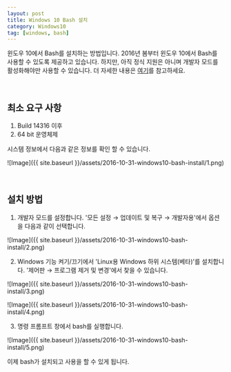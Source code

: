 ```yaml
---
layout: post
title: Windows 10 Bash 설치
category: Windows10
tag: [windows, bash]
---
```


윈도우 10에서 Bash를 설치하는 방법입니다.
2016년 봄부터 윈도우 10에서 Bash를 사용할 수 있도록 제공하고 있습니다.
하지만, 아직 정식 지원은 아니며 개발자 모드를 활성화해야만 사용할 수 있습니다.
더 자세한 내용은 [여기](https://blogs.msdn.microsoft.com/eva/?p=7633)를 참고하세요.

<br>

## 최소 요구 사항

1. Build 14316 이후
2. 64 bit 운영체제

시스템 정보에서 다음과 같은 정보를 확인 할 수 있습니다.

![Image]({{ site.baseurl }}/assets/2016-10-31-windows10-bash-install/1.png)

<br>

## 설치 방법

1. 개발자 모드를 설정합니다.
'모든 설정 → 업데이트 및 복구 → 개발자용'에서 옵션을 다음과 같이 선택합니다.

![Image]({{ site.baseurl }}/assets/2016-10-31-windows10-bash-install/2.png)

2. Windows 기능 켜기/끄기에서 'Linux용 Windows 하위 시스템(베타)'를 설치합니다.
'제어판 → 프로그램 제거 및 변경'에서 찾을 수 있습니다.

![Image]({{ site.baseurl }}/assets/2016-10-31-windows10-bash-install/3.png)

![Image]({{ site.baseurl }}/assets/2016-10-31-windows10-bash-install/4.png)

3. 명령 프롬프트 창에서 bash를 실행합니다.

![Image]({{ site.baseurl }}/assets/2016-10-31-windows10-bash-install/5.png)

이제 bash가 설치되고 사용을 할 수 있게 됩니다.